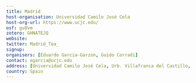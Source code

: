 ```yaml
---
title: Madrid
host-organisation: Universidad Camilo José Cela
host-org-url: https://www.ucjc.edu/
osf: gu8vm
zotero: GHNATEJQ
website: 
twitter: Madrid_Tea_
signup: 
organisers: [Eduardo Garcia-Garzon, Guido Corradi]
contact: egarcia@ucjc.edu
address: [Universidad Camilo José Cela, Urb. Villafranca del Castillo, Calle Castillo de Alarcón, 49,  28692 Villanueva de la Cañada, Madrid]
country: Spain
---
```



